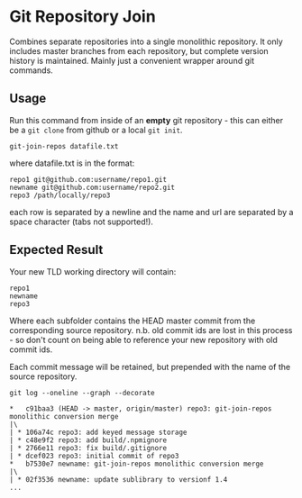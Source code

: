 # Git Repository Join

Combines separate repositories into a single monolithic repository. It only includes master branches from each repository, but complete version history is maintained. Mainly just a convenient wrapper around git commands.

## Usage

Run this command from inside of an **empty** git repository - this can either be a `git clone` from github or a local `git init`.

`git-join-repos datafile.txt`

where datafile.txt is in the format:

```
repo1 git@github.com:username/repo1.git
newname git@github.com:username/repo2.git
repo3 /path/locally/repo3
```

each row is separated by a newline and the name and url are separated by a space character (tabs not supported!).

## Expected Result

Your new TLD working directory will contain:

```
repo1
newname
repo3
```

Where each subfolder contains the HEAD master commit from the corresponding source repository. n.b. old commit ids are lost in this process - so don't count on being able to reference your new repository with old commit ids.

Each commit message will be retained, but prepended with the name of the source repository.

`git log --oneline --graph --decorate`

```
*   c91baa3 (HEAD -> master, origin/master) repo3: git-join-repos monolithic conversion merge
|\  
| * 106a74c repo3: add keyed message storage
| * c48e9f2 repo3: add build/.npmignore
| * 2766e11 repo3: fix build/.gitignore
| * dcef023 repo3: initial commit of repo3
*   b7530e7 newname: git-join-repos monolithic conversion merge
|\  
| * 02f3536 newname: update sublibrary to versionf 1.4
...
```
